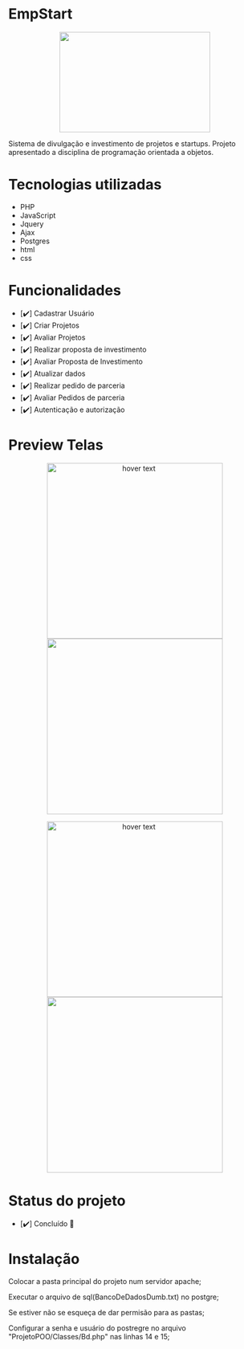 # EmpStart

<p align="center">

<img  style="display:block;text-align:center" src="https://user-images.githubusercontent.com/33884828/147011664-7bde516c-958b-49be-898e-66dd61f3657b.png" width="300" height="200">

</p>

Sistema de divulgação e investimento de projetos e startups. Projeto apresentado a disciplina de programação orientada a objetos.

# Tecnologias utilizadas 
  - PHP 
  - JavaScript
  - Jquery
  - Ajax
  - Postgres
  - html
  - css 
 
# Funcionalidades 
- [:heavy_check_mark:] Cadastrar Usuário
- [:heavy_check_mark:] Criar Projetos
- [:heavy_check_mark:] Avaliar Projetos
- [:heavy_check_mark:] Realizar proposta de investimento
- [:heavy_check_mark:] Avaliar Proposta de Investimento
- [:heavy_check_mark:] Atualizar dados
- [:heavy_check_mark:] Realizar pedido de parceria
- [:heavy_check_mark:] Avaliar Pedidos de parceria
- [:heavy_check_mark:] Autenticação e autorização

# Preview Telas
<p align="center">
  <img src="https://user-images.githubusercontent.com/33884828/147018477-51d94e8f-5004-43df-9730-28b8a4980905.png" width="350" title="hover text">
  <img src="https://user-images.githubusercontent.com/33884828/147018666-32caeb0e-8240-45f6-951d-639a4190f05a.png" width="350" alt="">
</p>
<p align="center">
  <img src="https://user-images.githubusercontent.com/33884828/147018733-c70eaf38-1a04-4dd5-882c-3602373272f2.png" width="350" title="hover text">
  <img src="https://user-images.githubusercontent.com/33884828/147018794-1de37924-9e62-4711-b047-7d17236e36b2.png" width="350" alt="">
</p>

# Status do projeto 
- [:heavy_check_mark:] Concluído :rocket:
# Instalação
Colocar a pasta principal do projeto num servidor apache;

Executar o arquivo de sql(BancoDeDadosDumb.txt) no postgre;

Se estiver não se esqueça de dar permisão para as pastas;

Configurar a senha e usuário do postregre no arquivo "ProjetoPOO/Classes/Bd.php" nas linhas 14 e 15; 

